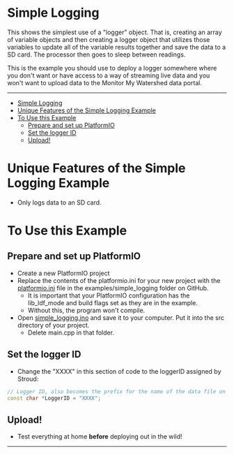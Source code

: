 # Simple Logging<!-- {#example_simple_logging} -->

This shows the simplest use of a "logger" object.
That is, creating an array of variable objects and then creating a logger object that utilizes those variables to update all of the variable results together and save the data to a SD card.
The processor then goes to sleep between readings.

This is the example you should use to deploy a logger somewhere where you don't want or have access to a way of streaming live data and you won't want to upload data to the Monitor My Watershed data portal.

_______

[//]: # ( @tableofcontents )

[//]: # ( @m_footernavigation )

[//]: # ( Start GitHub Only )
- [Simple Logging](#simple-logging)
- [Unique Features of the Simple Logging Example](#unique-features-of-the-simple-logging-example)
- [To Use this Example](#to-use-this-example)
  - [Prepare and set up PlatformIO](#prepare-and-set-up-platformio)
  - [Set the logger ID](#set-the-logger-id)
  - [Upload!](#upload)

[//]: # ( End GitHub Only )



# Unique Features of the Simple Logging Example<!-- {#example_simple_logging_unique} -->
- Only logs data to an SD card.

# To Use this Example<!-- {#example_simple_logging_using} -->

## Prepare and set up PlatformIO<!-- {#example_simple_logging_pio} -->
- Create a new PlatformIO project
- Replace the contents of the platformio.ini for your new project with the [platformio.ini](https://raw.githubusercontent.com/EnviroDIY/ModularSensors/master/examples/simple_logging/platformio.ini) file in the examples/simple_logging folder on GitHub.
    - It is important that your PlatformIO configuration has the lib_ldf_mode and build flags set as they are in the example.
    - Without this, the program won't compile.
- Open [simple_logging.ino](https://raw.githubusercontent.com/EnviroDIY/ModularSensors/master/examples/simple_logging/simple_logging.ino) and save it to your computer.  Put it into the src directory of your project.
    - Delete main.cpp in that folder.

## Set the logger ID<!-- {#example_simple_logging_logger_id} -->
- Change the "XXXX" in this section of code to the loggerID assigned by Stroud:

```cpp
// Logger ID, also becomes the prefix for the name of the data file on SD card
const char *LoggerID = "XXXX";
```

## Upload!<!-- {#example_simple_logging_upload} -->
- Test everything at home **before** deploying out in the wild!

_______


[//]: # ( @section example_simple_logging_pio_config PlatformIO Configuration )

[//]: # ( @include{lineno} simple_logging/platformio.ini )

[//]: # ( @section example_simple_logging_code The Complete Code )

[//]: # ( @include{lineno} simple_logging/simple_logging.ino )
